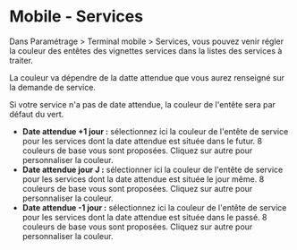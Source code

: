 # Mobile - Services

Dans Paramétrage > Terminal mobile > Services, vous pouvez venir régler la couleur des entêtes des vignettes services dans la listes des services à traiter.

La couleur va dépendre de la datte attendue que vous aurez renseigné sur la demande de service.&#x20;

Si votre service n'a pas de date attendue, la couleur de l'entête sera par défaut du vert.

* **Date attendue +1 jour :** sélectionnez ici la couleur de l'entête de service pour les services dont la date attendue est située dans le futur. 8 couleurs de base vous sont proposées. Cliquez sur autre pour personnaliser la couleur.
* **Date attendue jour J :** sélectionner ici la couleur de l'entête de service pour les services dont la date attendue est située le jour même. 8 couleurs de base vous sont proposées. Cliquez sur autre pour personnaliser la couleur.
* **Date attendue -1 jour :** sélectionnez ici la couleur de l'entête de service pour les services dont la date attendue est située dans le passé. 8 couleurs de base vous sont proposées. Cliquez sur autre pour personnaliser la couleur.
